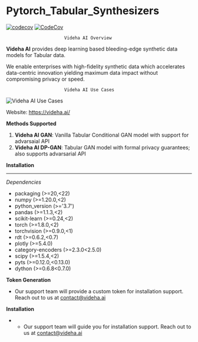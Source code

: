 # Pytorch_Tabular_Synthesizers
[![codecov](https://codecov.io/gh/videha-ai/Tabular_Synthesizers/branch/main/graph/badge.svg?token=5VSP2B3Y4Y)](https://codecov.io/gh/videha-ai/Tabular_Synthesizers)
[![CodeCov](https://github.com/videha-ai/Tabular_Synthesizers/actions/workflows/codeconv.yml/badge.svg)](https://github.com/videha-ai/Tabular_Synthesizers/actions/workflows/codeconv.yml)


                          Videha AI Overview
**Videha AI** provides deep learning based bleeding-edge synthetic data models for Tabular data.

We enable enterprises with high-fidelity synthetic data which accelerates data-centric innovation yielding maximum data impact without compromising privacy or speed.

                          Videha AI Use Cases
![](https://i.imgur.com/bXaJXZl.png "Videha AI Use Cases")

Website: https://videha.ai/


 **Methods Supported**

1. **Videha AI GAN**: Vanilla Tabular Conditional GAN model with support for advarsaial API 
2. **Videha AI DP-GAN**:  Tabular GAN model with formal privacy guarantees; also supports advarsarial API


**Installation**
___
*Dependencies*

- packaging (>=20,<22)
- numpy (>=1.20.0,<2)
- python_version (>='3.7')
- pandas (>=1.1.3,<2)
- scikit-learn (>=0.24,<2)
- torch (>=1.8.0,<2)
- torchvision  (>=0.9.0,<1)
- rdt (>=0.6.2,<0.7)
- plotly (>=5.4.0)
- category-encoders (>=2.3.0<2.5.0)
- scipy (>=1.5.4,<2)
- pyts  (>=0.12.0,<0.13.0)
- dython (>=0.6.8<0.7.0)



**Token Generation**
- Our support team will provide a custom token for installation support. Reach out to us at contact@videha.ai 


**Installation**
- - Our support team will guide you for installation support. Reach out to us at contact@videha.ai
